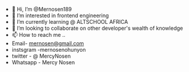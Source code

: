 - 👋 Hi, I’m @Mernosen189
- 👀 I’m interested in frontend engineering
- 🌱 I’m currently learning @ ALTSCHOOL AFRICA
- 💞️ I’m looking to collaborate on other developer's wealth of knowledge
- 📫 How to reach me ..
- Email- mernosen@gmail.com
- instsgram -mernosenohunyon
- twitter - @ MercyNosen
- Whatsapp - Mercy Nosen

<!---
Mernosen189/Mernosen189 is a ✨ special ✨ repository because its `README.md` (this file) appears on your GitHub profile.
You can click the Preview link to take a look at your changes.
--->
